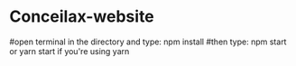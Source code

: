 # Conceilax-website
#open terminal in the directory and type:
npm install
#then type:
npm start or yarn start if you're using yarn
